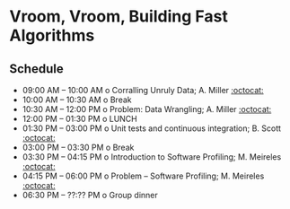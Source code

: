# Vroom, Vroom, Building Fast Algorithms

## Schedule

 * 09:00 AM – 10:00 AM  o  Corralling Unruly Data; A. Miller [:octocat:](https://github.com/adamamiller)
 * 10:00 AM – 10:30 AM  o  Break
 * 10:30 AM – 12:00 PM  o  Problem: Data Wrangling; A. Miller [:octocat:](https://github.com/adamamiller)
  * 12:00 PM – 01:30 PM  o  LUNCH 
 * 01:30 PM – 03:00 PM  o  Unit tests and continuous integration; B. Scott [:octocat:](https://github.com/bscot) 
 * 03:00 PM – 03:30 PM  o  Break
 * 03:30 PM – 04:15 PM  o  Introduction to Software Profiling; M. Meireles [:octocat:](https://github.com/marimeireles) 
 * 04:15 PM – 06:00 PM  o  Problem – Software Profiling; M. Meireles [:octocat:](https://github.com/marimeireles) 
 * 06:30 PM – ??:?? PM  o  Group dinner
